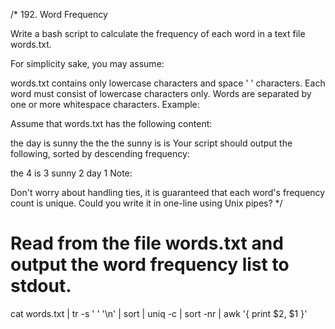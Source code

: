 /*
192. Word Frequency

Write a bash script to calculate the frequency of each word in a text file words.txt.

For simplicity sake, you may assume:

words.txt contains only lowercase characters and space ' ' characters.
Each word must consist of lowercase characters only.
Words are separated by one or more whitespace characters.
Example:

Assume that words.txt has the following content:

the day is sunny the the
the sunny is is
Your script should output the following, sorted by descending frequency:

the 4
is 3
sunny 2
day 1
Note:

Don't worry about handling ties, it is guaranteed that each word's frequency count is unique.
Could you write it in one-line using Unix pipes?
*/

# Read from the file words.txt and output the word frequency list to stdout.
cat words.txt | tr -s ' ' '\n' | sort | uniq -c | sort -nr | awk '{ print $2, $1 }'
